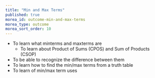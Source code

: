 ```yaml
---
title: "Min and Max Terms"
published: true
morea_id: outcome-min-and-max-terms
morea_type: outcome
morea_sort_order: 10
---
```


  * To learn what minterms and maxterms are
    * To learn about Product of Sums (CPOS) and Sum of Products (CSOP)
  * To be able to recognize the difference between them
  * To learn how to find the min/max terms from a truth table
  * To learn of min/max term uses
